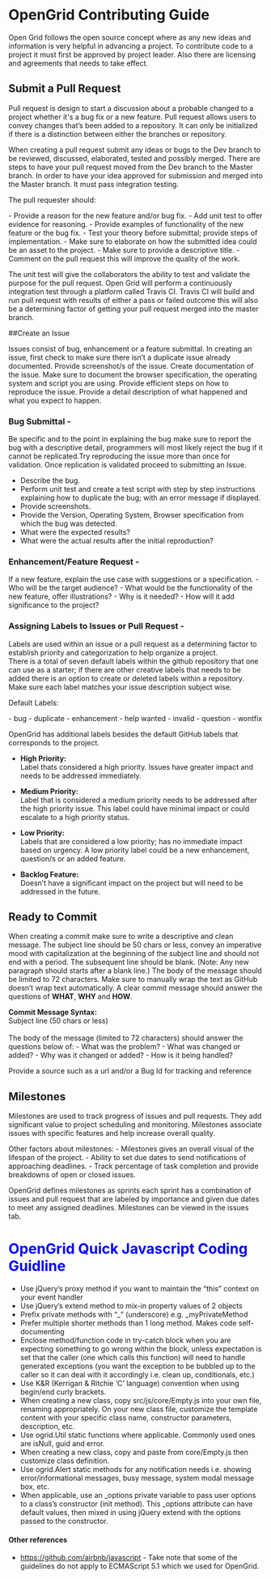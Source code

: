 # OpenGrid Contributing Guide

Open Grid follows the open source concept where as any new ideas and information is very helpful in advancing a project.  To contribute code to a project it must first be approved by project leader. Also there are licensing and agreements that needs to take effect.

## Submit a Pull Request
<p>Pull request is design to start a discussion about a probable changed to a project whether it's a bug fix or a new feature. Pull request allows users to convey changes that’s been added to a repository. It can only be initialized if there is a distinction between either the branches or repository.</p>
When creating a pull request submit any ideas or bugs to the Dev branch to be reviewed, discussed, elaborated, tested and possibly merged.
There are steps to have your pull request moved from the Dev branch to the Master branch. In order to have your idea approved for submission and merged into the Master branch.  It must pass integration testing. 
<p>The pull requester should:</p>
- Provide a reason for the new feature and/or bug fix.
- Add unit test to offer evidence for reasoning.
- Provide examples of functionality of the new feature or the bug fix. 
- Test your theory before submittal; provide steps of implementation.
- Make sure to elaborate on how the submitted idea could be an asset to the project.  
- Make sure to provide a descriptive title. 
- Comment on the pull request this will improve the quality of the work.

<p>
The unit test will give the collaborators the ability to test and validate the purpose for the pull request.  Open Grid will perform a continuously integration test through a platform called Travis CI.  Travis CI will build and run pull request with results of either a pass or failed outcome this will also be a determining factor of getting your pull request merged into the master branch. </p>

##Create an Issue
<p>Issues consist of bug, enhancement or a feature submittal. In creating an issue, first check to make sure there isn’t a duplicate issue already documented. Provide screenshot/s of the issue. Create documentation of the issue. Make sure to document the browser specification, the operating system and script you are using. Provide efficient steps on how to reproduce the issue. Provide a detail description of what happened and what you expect to happen.</p>

### Bug Submittal - 
<p>Be specific and to the point in explaining the bug make sure to report the bug with a descriptive detail, programmers will most likely reject the bug if it cannot be replicated.Try reproducing the issue more than once for validation. Once replication is validated proceed to submitting an Issue.</p> 

- Describe the bug.
- Perform unit test and create a test script with step by step instructions explaining how to duplicate the bug; with an error message if displayed.
- Provide screenshots.
- Provide the Version, Operating System, Browser specification from which the bug was detected.
- What were the expected results?
- What were the actual results after the initial reproduction?

### Enhancement/Feature Request -
<p>If a new feature, explain the use case with suggestions or a specification.
- Who will be the target audience? 
- What would be the functionality of the new feature, offer illustrations? 
- Why is it needed? 
- How will it add significance to the project?</p>

### Assigning Labels to Issues or Pull Request -
<p>Labels are used within an issue or a pull request as a determining factor to establish priority and categorization to help organize a project.<br>There is a total of seven default labels within the github repository that one can use as a starter; if there are other creative labels that needs to be added there is an option to create or deleted labels within a repository.  Make sure each label matches your issue description subject wise.</p>
<p>Default Labels:</p>
- bug
- duplicate
- enhancement
- help wanted
- invalid
- question
- wontfix
 
OpenGrid has additional labels besides the default GitHub labels that corresponds to the project.

- <b>High Priority:</b><br>
Label thats considered a high priority. Issues have greater impact and needs to be addressed immediately. 

- <b>Medium Priority:</b><br>
Label that is considered a medium priority needs to be addressed after the high priority issue. This label could have minimal impact or could escalate to a high priority status. 

- <b>Low Priority:</b><br>
Labels that are considered a low priority; has no immediate impact based on urgency. A low priority label could be a new enhancement, question/s or an added feature.

- <b>Backlog Feature:</b><br>
Doesn’t have a significant impact on the project but will need to be addressed in the future.

## Ready to Commit
<p>When creating a commit make sure to write a descriptive and clean message. The subject line should be 50 chars or less, convey an imperative mood with capitalization at the beginning of the subject line and should not end with a period. The subsequent line should be blank. (Note: Any new paragraph should starts after a blank line.) The body of the message should be limited to 72 characters. Make sure to manually wrap the text as GitHub doesn’t wrap text automatically. A clear commit message should answer the questions of <b>WHAT</b>, <b>WHY</b> and <b>HOW</b>.</p> 
<b>Commit Message Syntax:</b><br>
Subject line (50 chars or less)<br><br>
The body of the message (limited to 72 characters) should answer the questions below of:
- What was the problem?
- What was changed or added?  
- Why was it changed or added?
- How is it being handled?
<br>

Provide a source such as a url and/or a Bug Id for tracking and reference


## Milestones
<p>Milestones are used to track progress of issues and pull requests. 
They add significant value to project scheduling and monitoring. Milestones associate issues with specific features and help increase overall quality.</p>
Other factors about milestones:
- Milestones gives an overall visual of the lifespan of the project.
- Ability to set due dates to send notifications of approaching deadlines.
- Track percentage of task completion and provide breakdowns of open or closed issues.

<p>OpenGrid defines milestones as sprints each sprint has a combination of issues and pull request that are labeled by importance and given due dates to meet any assigned deadlines. Milestones can be viewed in the issues tab.</p>

# <font color="blue"> OpenGrid Quick Javascript Coding Guidline</font>
- Use jQuery’s proxy method if you want to maintain the “this” context on your event handler
- Use jQuery’s extend method to mix-in property values of 2 objects
- Prefix private methods with “_” (underscore) e.g. _myPrivateMethod
- Prefer multiple shorter methods than 1 long method. Makes code self-documenting
- Enclose method/function code in try-catch block when you are expecting something to go wrong within the block, unless expectation is set that the caller (one which calls this function) will need to handle generated exceptions (you want the exception to be bubbled up to the caller so it can deal with it accordingly i.e. clean up, conditionals, etc.) 
- Use K&R (Kerrigan & Ritchie ‘C’ language) convention when using begin/end curly brackets.
- When creating a new class, copy src/js/core/Empty.js into your own file, renaming appropriately. On your new class file, customize the template content with your specific class name, constructor parameters, description, etc.
- Use ogrid.Util static functions where applicable. Commonly used ones are isNull, guid and error.
- When creating a new class, copy and paste from core/Empty.js then customize class definition.
- Use ogrid.Alert static methods for any notification needs i.e. showing error/informational messages, busy message, system modal message box, etc.
- When applicable, use an _options private variable to pass user options to a class’s constructor (init method). This _options attribute can have default values, then mixed in using jQuery extend with the options passed to the constructor. 

#### <p><b>Other references</b></p>
- https://github.com/airbnb/javascript - Take note that some of the guidelines do not apply to ECMAScript 5.1 which we used for OpenGrid.

